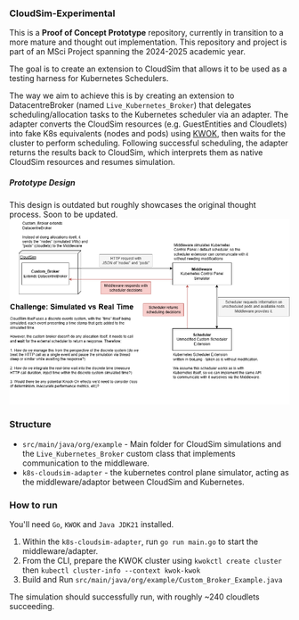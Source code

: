 ### CloudSim-Experimental

This is a **Proof of Concept Prototype** repository, currently in transition to a more mature and thought out implementation.
This repository and project is part of an MSci Project spanning the 2024-2025 academic year.

The goal is to create an extension to CloudSim that allows it to be used 
as a testing harness for Kubernetes Schedulers.

The way we aim to achieve this is by creating an extension to DatacentreBroker (named `Live_Kubernetes_Broker`)
that delegates scheduling/allocation tasks to the Kubernetes scheduler via
an adapter. The adapter converts the CloudSim resources (e.g. GuestEntities and Cloudlets) into
fake K8s equivalents (nodes and pods) using [KWOK](https://kwok.sigs.k8s.io/), then waits for the
cluster to perform scheduling. Following successful scheduling, the adapter returns the results back to CloudSim,
which interprets them as native CloudSim resources and resumes simulation.

##### Prototype Design
This design is outdated but roughly showcases the original thought process. Soon to be updated.
![](images/CloudSim_Scheduler_Adapter.png)


### Structure
- `src/main/java/org/example` - Main folder for CloudSim simulations and the
`Live_Kubernetes_Broker` custom class that implements communication to the middleware.
- `k8s-cloudsim-adapter` - the kubernetes control plane simulator, acting as the middleware/adaptor
between CloudSim and Kubernetes.


### How to run
You'll need `Go`, `KWOK` and `Java JDK21` installed.
1. Within the `k8s-cloudsim-adapter`, run `go run main.go` to start the middleware/adapter.
2. From the CLI, prepare the KWOK cluster using `kwokctl create cluster` then `kubectl cluster-info --context kwok-kwok`
4. Build and Run `src/main/java/org/example/Custom_Broker_Example.java`

The simulation should successfully run, with roughly ~240 cloudlets succeeding.
